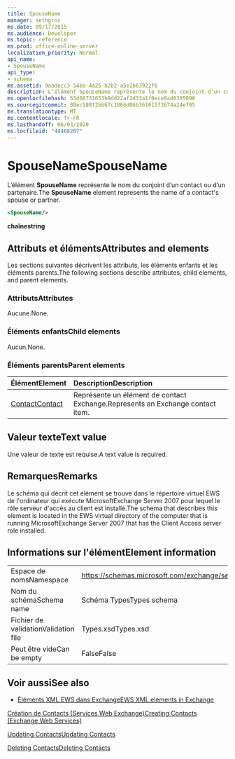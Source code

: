 ```yaml
---
title: SpouseName
manager: sethgros
ms.date: 09/17/2015
ms.audience: Developer
ms.topic: reference
ms.prod: office-online-server
localization_priority: Normal
api_name:
- SpouseName
api_type:
- schema
ms.assetid: 9aadecc3-54ba-4a25-b2b2-a5e2b63922f6
description: L’élément SpouseName représente le nom du conjoint d’un contact ou d’un partenaire.
ms.openlocfilehash: 53d08731653b9dd22af2d33a1f0ece0ad0305096
ms.sourcegitcommit: 88ec988f2bb67c1866d06b361615f3674a24e795
ms.translationtype: MT
ms.contentlocale: fr-FR
ms.lasthandoff: 06/03/2020
ms.locfileid: "44468207"
---
```

# <a name="spousename"></a><span data-ttu-id="024a8-103">SpouseName</span><span class="sxs-lookup"><span data-stu-id="024a8-103">SpouseName</span></span>

<span data-ttu-id="024a8-104">L’élément **SpouseName** représente le nom du conjoint d’un contact ou d’un partenaire.</span><span class="sxs-lookup"><span data-stu-id="024a8-104">The **SpouseName** element represents the name of a contact's spouse or partner.</span></span> 
  
```xml
<SpouseName/>
```

 <span data-ttu-id="024a8-105">**chaîne**</span><span class="sxs-lookup"><span data-stu-id="024a8-105">**string**</span></span>
## <a name="attributes-and-elements"></a><span data-ttu-id="024a8-106">Attributs et éléments</span><span class="sxs-lookup"><span data-stu-id="024a8-106">Attributes and elements</span></span>

<span data-ttu-id="024a8-107">Les sections suivantes décrivent les attributs, les éléments enfants et les éléments parents.</span><span class="sxs-lookup"><span data-stu-id="024a8-107">The following sections describe attributes, child elements, and parent elements.</span></span>
  
### <a name="attributes"></a><span data-ttu-id="024a8-108">Attributs</span><span class="sxs-lookup"><span data-stu-id="024a8-108">Attributes</span></span>

<span data-ttu-id="024a8-109">Aucune.</span><span class="sxs-lookup"><span data-stu-id="024a8-109">None.</span></span>
  
### <a name="child-elements"></a><span data-ttu-id="024a8-110">Éléments enfants</span><span class="sxs-lookup"><span data-stu-id="024a8-110">Child elements</span></span>

<span data-ttu-id="024a8-111">Aucun.</span><span class="sxs-lookup"><span data-stu-id="024a8-111">None.</span></span>
  
### <a name="parent-elements"></a><span data-ttu-id="024a8-112">Éléments parents</span><span class="sxs-lookup"><span data-stu-id="024a8-112">Parent elements</span></span>

|<span data-ttu-id="024a8-113">**Élément**</span><span class="sxs-lookup"><span data-stu-id="024a8-113">**Element**</span></span>|<span data-ttu-id="024a8-114">**Description**</span><span class="sxs-lookup"><span data-stu-id="024a8-114">**Description**</span></span>|
|:-----|:-----|
|[<span data-ttu-id="024a8-115">Contact</span><span class="sxs-lookup"><span data-stu-id="024a8-115">Contact</span></span>](contact.md) <br/> |<span data-ttu-id="024a8-116">Représente un élément de contact Exchange.</span><span class="sxs-lookup"><span data-stu-id="024a8-116">Represents an Exchange contact item.</span></span>  <br/> |
   
## <a name="text-value"></a><span data-ttu-id="024a8-117">Valeur texte</span><span class="sxs-lookup"><span data-stu-id="024a8-117">Text value</span></span>

<span data-ttu-id="024a8-118">Une valeur de texte est requise.</span><span class="sxs-lookup"><span data-stu-id="024a8-118">A text value is required.</span></span>
  
## <a name="remarks"></a><span data-ttu-id="024a8-119">Remarques</span><span class="sxs-lookup"><span data-stu-id="024a8-119">Remarks</span></span>

<span data-ttu-id="024a8-120">Le schéma qui décrit cet élément se trouve dans le répertoire virtuel EWS de l'ordinateur qui exécute MicrosoftExchange Server 2007 pour lequel le rôle serveur d'accès au client est installé.</span><span class="sxs-lookup"><span data-stu-id="024a8-120">The schema that describes this element is located in the EWS virtual directory of the computer that is running MicrosoftExchange Server 2007 that has the Client Access server role installed.</span></span>
  
## <a name="element-information"></a><span data-ttu-id="024a8-121">Informations sur l'élément</span><span class="sxs-lookup"><span data-stu-id="024a8-121">Element information</span></span>

|||
|:-----|:-----|
|<span data-ttu-id="024a8-122">Espace de noms</span><span class="sxs-lookup"><span data-stu-id="024a8-122">Namespace</span></span>  <br/> |https://schemas.microsoft.com/exchange/services/2006/types  <br/> |
|<span data-ttu-id="024a8-123">Nom du schéma</span><span class="sxs-lookup"><span data-stu-id="024a8-123">Schema name</span></span>  <br/> |<span data-ttu-id="024a8-124">Schéma Types</span><span class="sxs-lookup"><span data-stu-id="024a8-124">Types schema</span></span>  <br/> |
|<span data-ttu-id="024a8-125">Fichier de validation</span><span class="sxs-lookup"><span data-stu-id="024a8-125">Validation file</span></span>  <br/> |<span data-ttu-id="024a8-126">Types.xsd</span><span class="sxs-lookup"><span data-stu-id="024a8-126">Types.xsd</span></span>  <br/> |
|<span data-ttu-id="024a8-127">Peut être vide</span><span class="sxs-lookup"><span data-stu-id="024a8-127">Can be empty</span></span>  <br/> |<span data-ttu-id="024a8-128">False</span><span class="sxs-lookup"><span data-stu-id="024a8-128">False</span></span>  <br/> |
   
## <a name="see-also"></a><span data-ttu-id="024a8-129">Voir aussi</span><span class="sxs-lookup"><span data-stu-id="024a8-129">See also</span></span>



- [<span data-ttu-id="024a8-130">Éléments XML EWS dans Exchange</span><span class="sxs-lookup"><span data-stu-id="024a8-130">EWS XML elements in Exchange</span></span>](ews-xml-elements-in-exchange.md)


[<span data-ttu-id="024a8-131">Création de Contacts (Services Web Exchange)</span><span class="sxs-lookup"><span data-stu-id="024a8-131">Creating Contacts (Exchange Web Services)</span></span>](https://msdn.microsoft.com/library/4845917e-70d1-481c-bbd7-011ec6571789%28Office.15%29.aspx)
  
[<span data-ttu-id="024a8-132">Updating Contacts</span><span class="sxs-lookup"><span data-stu-id="024a8-132">Updating Contacts</span></span>](https://msdn.microsoft.com/library/9a865953-b94a-4229-b632-2dee433314be%28Office.15%29.aspx)
  
[<span data-ttu-id="024a8-133">Deleting Contacts</span><span class="sxs-lookup"><span data-stu-id="024a8-133">Deleting Contacts</span></span>](https://msdn.microsoft.com/library/fcc3dc84-cd3e-455e-a1a7-ae6921c9b588%28Office.15%29.aspx)

